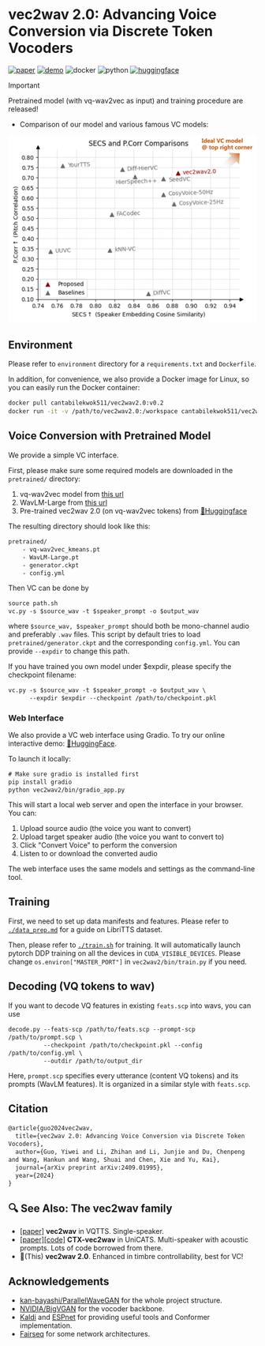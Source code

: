 # vec2wav 2.0: Advancing Voice Conversion via Discrete Token Vocoders

[![paper](https://img.shields.io/badge/paper-arxiv:2409.01995-red?logo=arxiv&logoColor=white)](https://arxiv.org/abs/2409.01995)
[![demo](https://img.shields.io/badge/demo-page-green)](https://cantabile-kwok.github.io/vec2wav2/)
![docker](https://img.shields.io/badge/Docker-blue?logo=docker&logoColor=white)
![python](https://img.shields.io/badge/Python_3.10-orange?logo=python&logoColor=white)
[![huggingface](https://img.shields.io/badge/Interactive_Demo-HuggingFace-yellow)](https://huggingface.co/spaces/cantabile-kwok/vec2wav2.0-demo)

> [!IMPORTANT] 
> Pretrained model (with vq-wav2vec as input) and training procedure are released!

* Comparison of our model and various famous VC models:

<img src="comparison.png" alt="drawing" width="600"/>

## Environment

Please refer to `environment` directory for a `requirements.txt` and `Dockerfile`.

In addition, for convenience, we also provide a Docker image for Linux, so you can easily run the Docker container:

```sh
docker pull cantabilekwok511/vec2wav2.0:v0.2
docker run -it -v /path/to/vec2wav2.0:/workspace cantabilekwok511/vec2wav2.0:v0.2
```

## Voice Conversion with Pretrained Model
We provide a simple VC interface.

First, please make sure some required models are downloaded in the `pretrained/` directory:

1. vq-wav2vec model from [this url](https://dl.fbaipublicfiles.com/fairseq/wav2vec/vq-wav2vec_kmeans.pt)
2. WavLM-Large from [this url](https://github.com/microsoft/unilm/blob/master/wavlm/README.md)
3. Pre-trained vec2wav 2.0 (on vq-wav2vec tokens) from [🤗Huggingface](https://huggingface.co/cantabile-kwok/vec2wav2.0/tree/main)

The resulting directory should look like this:
```
pretrained/
    - vq-wav2vec_kmeans.pt 
    - WavLM-Large.pt 
    - generator.ckpt
    - config.yml
```

Then VC can be done by
```
source path.sh
vc.py -s $source_wav -t $speaker_prompt -o $output_wav
```
where `$source_wav, $speaker_prompt` should both be mono-channel audio and preferably `.wav` files.
This script by default tries to load `pretrained/generator.ckpt` and the corresponding `config.yml`. You can provide `--expdir` to change this path.

If you have trained you own model under $expdir, please specify the checkpoint filename:
```
vc.py -s $source_wav -t $speaker_prompt -o $output_wav \
      --expdir $expdir --checkpoint /path/to/checkpoint.pkl
```

### Web Interface

We also provide a VC web interface using Gradio. 
To try our online interactive demo: [🤗HuggingFace](https://huggingface.co/spaces/cantabile-kwok/vec2wav2.0-demo).

To launch it locally:

```
# Make sure gradio is installed first
pip install gradio
python vec2wav2/bin/gradio_app.py
```

This will start a local web server and open the interface in your browser. You can:
1. Upload source audio (the voice you want to convert)
2. Upload target speaker audio (the voice you want to convert to)
3. Click "Convert Voice" to perform the conversion
4. Listen to or download the converted audio

The web interface uses the same models and settings as the command-line tool.


## Training
First, we need to set up data manifests and features. Please refer to [`./data_prep.md`](./data_prep.md) for a guide on LibriTTS dataset.

Then, please refer to [`./train.sh`](./train.sh) for training. It will automatically launch pytorch DDP training on all the devices in `CUDA_VISIBLE_DEVICES`. Please change `os.environ["MASTER_PORT"]` in `vec2wav2/bin/train.py` if you need.

## Decoding (VQ tokens to wav)

If you want to decode VQ features in existing `feats.scp` into wavs, you can use
```
decode.py --feats-scp /path/to/feats.scp --prompt-scp /path/to/prompt.scp \
          --checkpoint /path/to/checkpoint.pkl --config /path/to/config.yml \
          --outdir /path/to/output_dir
```
Here, `prompt.scp` specifies every utterance (content VQ tokens) and its prompts (WavLM features). It is organized in a similar style with `feats.scp`.

## Citation
```
@article{guo2024vec2wav,
  title={vec2wav 2.0: Advancing Voice Conversion via Discrete Token Vocoders},
  author={Guo, Yiwei and Li, Zhihan and Li, Junjie and Du, Chenpeng and Wang, Hankun and Wang, Shuai and Chen, Xie and Yu, Kai},
  journal={arXiv preprint arXiv:2409.01995},
  year={2024}
}
```

## 🔍 See Also: The vec2wav family
<!-- As the name implies, "vec" means code-vectors (with speech discrete tokens), and "wav" means the corresponding wavforms.  -->
<!-- The vec2wav family are speech token vocoders that are important modules in speech generation based on discrete tokens (esp. semantic tokens!). -->

* [[paper]](https://arxiv.org/abs/2204.00768) **vec2wav** in VQTTS. Single-speaker.
* [[paper]](https://ojs.aaai.org/index.php/AAAI/article/view/29747)[[code]](https://github.com/X-LANCE/UniCATS-CTX-vec2wav) **CTX-vec2wav** in UniCATS. Multi-speaker with acoustic prompts. Lots of code borrowed from there.
* 🌟(This) **vec2wav 2.0**. Enhanced in timbre controllability, best for VC!

## Acknowledgements

* [kan-bayashi/ParallelWaveGAN](https://github.com/kan-bayashi/ParallelWaveGAN) for the whole project structure.
* [NVIDIA/BigVGAN](https://github.com/NVIDIA/BigVGAN) for the vocoder backbone.
* [Kaldi](https://github.com/kaldi-asr/kaldi) and [ESPnet](https://github.com/espnet/espnet) for providing useful tools and Conformer implementation.
* [Fairseq](https://github.com/facebookresearch/fairseq) for some network architectures.
